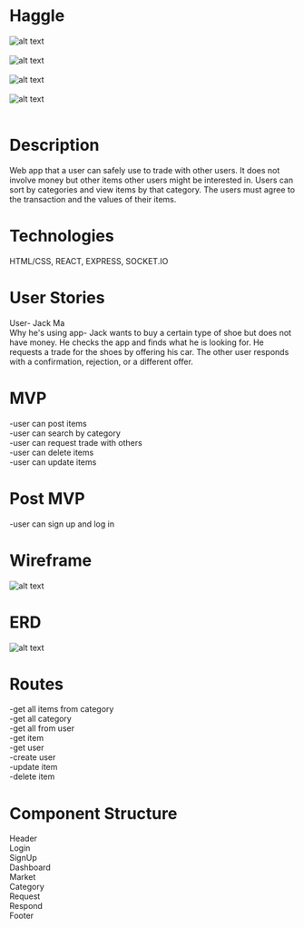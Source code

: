 # Haggle

![alt text](https://user-images.githubusercontent.com/10161700/59198522-edd8ae80-8b61-11e9-96f0-00425e7eda0c.png "screenshot")
<br/>
<br/>
![alt text](https://user-images.githubusercontent.com/10161700/59198724-6c355080-8b62-11e9-9db0-b10c3b3488f9.png "screenshot2")
<br/>
<br/>
![alt text](https://user-images.githubusercontent.com/10161700/59198591-1a8cc600-8b62-11e9-8290-3cd56b8dd40f.png "screenshot3")
<br/>
<br/>
![alt text](https://user-images.githubusercontent.com/10161700/59198698-5aec4400-8b62-11e9-8b72-ff7bb734e40a.png "screenshot4")
<br/>
<br/>

# Description
Web app that a user can safely use to trade with other users. It does not involve money but other items other users might be interested in. Users can sort by categories and view items by that category. The users must agree to the transaction and the values of their items.

# Technologies
HTML/CSS, REACT, EXPRESS, SOCKET.IO

# User Stories
User- Jack Ma <br/>
Why he's using app- Jack wants to buy a certain type of shoe but does not have money. He checks the app and finds what he is looking for. He requests a trade for the shoes by offering his car. The other user responds with a confirmation, rejection, or a different offer.

# MVP
-user can post items <br/>
-user can search by category <br/>
-user can request trade with others <br/>
-user can delete items <br/>
-user can update items <br/>

# Post MVP
-user can sign up and log in

# Wireframe

![alt text](https://user-images.githubusercontent.com/10161700/58830134-9beed080-8617-11e9-9338-e7aaf932651b.jpg "Wireframe")


# ERD

![alt text](https://user-images.githubusercontent.com/10161700/58830113-91ccd200-8617-11e9-82e9-2f8a9b35bc9b.png "erd")

# Routes
-get all items from category<br/>
-get all category<br/>
-get all from user<br/>
-get item<br/>
-get user<br/>
-create user<br/>
-update item<br/>
-delete item<br/>


# Component Structure
Header<br/>
Login<br/>
SignUp<br/>
Dashboard<br/>
Market<br/>
Category<br/>
Request<br/>
Respond<br/>
Footer<br/>

